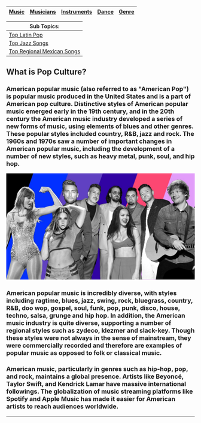 | [Music](music.md) |[Musicians](musicians.md) | [Instruments](instruments.md) | [Dance](dance.md) | [Genre](Genres.md) |
| -------- | ------- |------ | -------- |---|

| Sub Topics:|
|------------|
| [ Top Latin Pop](popLatinPop.md) |
| [ Top Jazz Songs](topJazz.md) |
| [Top Regional Mexican Songs](popRegionalMX.md) |

## What is Pop Culture?
### American popular music (also referred to as "American Pop") is popular music produced in the United States and is a part of American pop culture. Distinctive styles of American popular music emerged early in the 19th century, and in the 20th century the American music industry developed a series of new forms of music, using elements of blues and other genres. These popular styles included country, R&B, jazz and rock. The 1960s and 1970s saw a number of important changes in American popular music, including the development of a number of new styles, such as heavy metal, punk, soul, and hip hop.

![Image of different music artist](popculture.jpeg )

### American popular music is incredibly diverse, with styles including ragtime, blues, jazz, swing, rock, bluegrass, country, R&B, doo wop, gospel, soul, funk, pop, punk, disco, house, techno, salsa, grunge and hip hop. In addition, the American music industry is quite diverse, supporting a number of regional styles such as zydeco, klezmer and slack-key. Though these styles were not always in the sense of mainstream, they were commercially recorded and therefore are examples of popular music as opposed to folk or classical music.

### American music, particularly in genres such as hip-hop, pop, and rock, maintains a global presence. Artists like Beyoncé, Taylor Swift, and Kendrick Lamar have massive international followings. The globalization of music streaming platforms like Spotify and Apple Music has made it easier for American artists to reach audiences worldwide.
---

